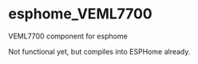 # esphome_VEML7700
VEML7700 component for esphome

Not functional yet, but compiles into ESPHome already.
